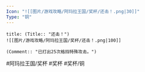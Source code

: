 ```yaml
---
Icon: "![[图片/游戏攻略/阿玛拉王国/奖杯/还击！.png|30]]"
Type: "铜"
---
```

```ad-common-bronze-trophy
title: (Title:: "还击！")
![[图片/游戏攻略/阿玛拉王国/奖杯/还击！.png|100]]

(Comment:: "已打出25次格挡特殊攻击。")
```

#阿玛拉王国/奖杯 #奖杯 #奖杯/铜
